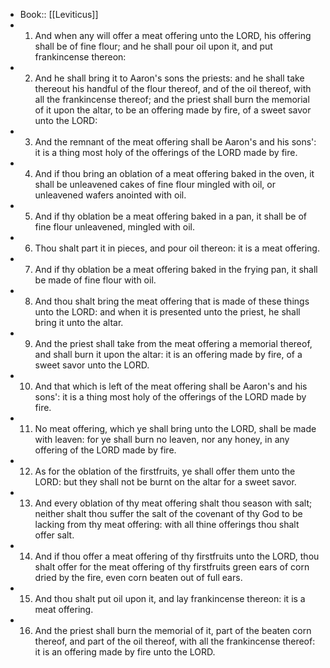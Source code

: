 - Book:: [[Leviticus]]
- 1. And when any will offer a meat offering unto the LORD, his offering shall be of fine flour; and he shall pour oil upon it, and put frankincense thereon:
- 2. And he shall bring it to Aaron's sons the priests: and he shall take thereout his handful of the flour thereof, and of the oil thereof, with all the frankincense thereof; and the priest shall burn the memorial of it upon the altar, to be an offering made by fire, of a sweet savor unto the LORD:
- 3. And the remnant of the meat offering shall be Aaron's and his sons': it is a thing most holy of the offerings of the LORD made by fire.
- 4. And if thou bring an oblation of a meat offering baked in the oven, it shall be unleavened cakes of fine flour mingled with oil, or unleavened wafers anointed with oil.
- 5. And if thy oblation be a meat offering baked in a pan, it shall be of fine flour unleavened, mingled with oil.
- 6. Thou shalt part it in pieces, and pour oil thereon: it is a meat offering.
- 7. And if thy oblation be a meat offering baked in the frying pan, it shall be made of fine flour with oil.
- 8. And thou shalt bring the meat offering that is made of these things unto the LORD: and when it is presented unto the priest, he shall bring it unto the altar.
- 9. And the priest shall take from the meat offering a memorial thereof, and shall burn it upon the altar: it is an offering made by fire, of a sweet savor unto the LORD.
- 10. And that which is left of the meat offering shall be Aaron's and his sons': it is a thing most holy of the offerings of the LORD made by fire.
- 11. No meat offering, which ye shall bring unto the LORD, shall be made with leaven: for ye shall burn no leaven, nor any honey, in any offering of the LORD made by fire.
- 12. As for the oblation of the firstfruits, ye shall offer them unto the LORD: but they shall not be burnt on the altar for a sweet savor.
- 13. And every oblation of thy meat offering shalt thou season with salt; neither shalt thou suffer the salt of the covenant of thy God to be lacking from thy meat offering: with all thine offerings thou shalt offer salt.
- 14. And if thou offer a meat offering of thy firstfruits unto the LORD, thou shalt offer for the meat offering of thy firstfruits green ears of corn dried by the fire, even corn beaten out of full ears.
- 15. And thou shalt put oil upon it, and lay frankincense thereon: it is a meat offering.
- 16. And the priest shall burn the memorial of it, part of the beaten corn thereof, and part of the oil thereof, with all the frankincense thereof: it is an offering made by fire unto the LORD.
